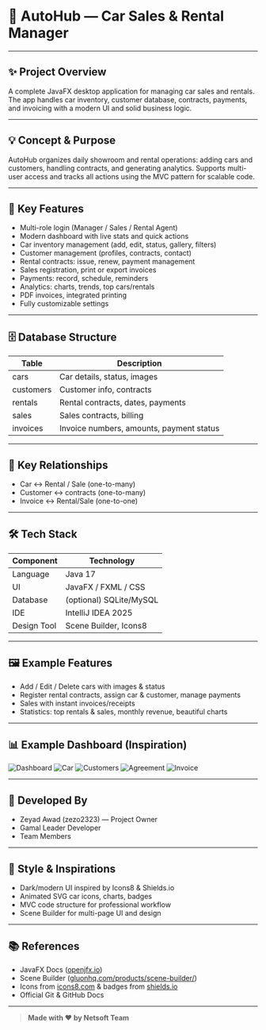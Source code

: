# 🚗 AutoHub — Car Sales & Rental Manager

---

## ✨ Project Overview

A complete JavaFX desktop application for managing car sales and rentals. The app handles car inventory, customer database, contracts, payments, and invoicing with a modern UI and solid business logic.

---

## 💡 Concept & Purpose

AutoHub organizes daily showroom and rental operations: adding cars and customers, handling contracts, and generating analytics. Supports multi-user access and tracks all actions using the MVC pattern for scalable code.

---

## 🚦 Key Features

- Multi-role login (Manager / Sales / Rental Agent)
- Modern dashboard with live stats and quick actions
- Car inventory management (add, edit, status, gallery, filters)
- Customer management (profiles, contracts, contact)
- Rental contracts: issue, renew, payment management
- Sales registration, print or export invoices
- Payments: record, schedule, reminders
- Analytics: charts, trends, top cars/rentals
- PDF invoices, integrated printing
- Fully customizable settings

---

## 🗄️ Database Structure

| Table     | Description                              |
|-----------|------------------------------------------|
| cars      | Car details, status, images              |
| customers | Customer info, contracts                 |
| rentals   | Rental contracts, dates, payments        |
| sales     | Sales contracts, billing                 |
| invoices  | Invoice numbers, amounts, payment status |

---

## 🔗 Key Relationships

- Car ↔ Rental / Sale (one-to-many)
- Customer ↔ contracts (one-to-many)
- Invoice ↔ Rental/Sale (one-to-one)

---

## 🛠️ Tech Stack

| Component   | Technology               |
|-------------|--------------------------|
| Language    | Java 17                  |
| UI          | JavaFX / FXML / CSS      |
| Database    | (optional) SQLite/MySQL  |
| IDE         | IntelliJ IDEA 2025       |
| Design Tool | Scene Builder, Icons8    |

---

## 🖼️ Example Features

- Add / Edit / Delete cars with images & status
- Register rental contracts, assign car & customer, manage payments
- Sales with instant invoices/receipts
- Statistics: top rentals & sales, monthly revenue, beautiful charts

---

## 📊 Example Dashboard (Inspiration)

![Dashboard](https://img.icons8.com/color/96/analytics.png)
![Car](https://img.icons8.com/color/96/car--v2.png)
![Customers](https://img.icons8.com/color/96/customer-insight.png)
![Agreement](https://img.icons8.com/color/96/agreement.png)
![Invoice](https://img.icons8.com/color/96/invoice.png)

---

## 👥 Developed By

- Zeyad Awad (zezo2323) — Project Owner
- Gamal   Leader Developer
- Team Members

---

## 🎨 Style & Inspirations

- Dark/modern UI inspired by Icons8 & Shields.io
- Animated SVG car icons, charts, badges
- MVC code structure for professional workflow
- Scene Builder for multi-page UI and design

---

## 📚 References

- JavaFX Docs ([openjfx.io](https://openjfx.io/))
- Scene Builder ([gluonhq.com/products/scene-builder/](https://gluonhq.com/products/scene-builder/))
- Icons from [icons8.com](https://icons8.com/) & badges from [shields.io](https://shields.io/)
- Official Git & GitHub Docs

---

> **Made with ❤️ by Netsoft Team**

